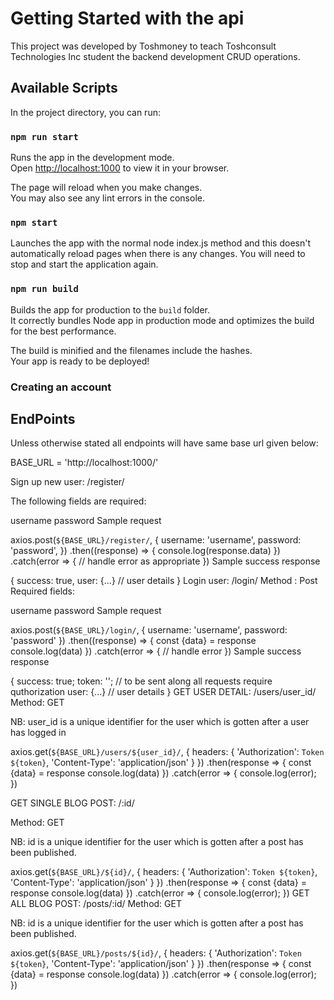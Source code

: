 # Getting Started with the api

This project was developed by Toshmoney to teach Toshconsult Technologies Inc student the backend development CRUD operations.

## Available Scripts

In the project directory, you can run:

### `npm run start`

Runs the app in the development mode.\
Open [http://localhost:1000](http://localhost:1000) to view it in your browser.

The page will reload when you make changes.\
You may also see any lint errors in the console.

### `npm start`

Launches the app with the normal node index.js method and this doesn't automatically reload pages when there is any changes. You will need to stop and start the application again.

### `npm run build`

Builds the app for production to the `build` folder.\
It correctly bundles Node app in production mode and optimizes the build for the best performance.

The build is minified and the filenames include the hashes.\
Your app is ready to be deployed!

### Creating an account
<h2>EndPoints </h2>

Unless otherwise stated all endpoints will have same base url given below:

BASE_URL = 'http://localhost:1000/'

Sign up new user: /register/

The following fields are required:

username
password
Sample request

axios.post(`${BASE_URL}/register/`, {
    username: 'username',
    password: 'password',
})
.then((response) => {
    console.log(response.data)
})
.catch(error => {
    // handle error as appropriate
})
Sample success response

{
    success: true,
    user: {…} // user details
}
Login user: /login/
Method : Post Required fields:

username
password
Sample request

axios.post(`${BASE_URL}/login/`, {
    username: 'username',
    password: 'password'
})
.then((response) => {
    const {data} = response
    console.log(data)
})
.catch(error => {
    // handle error
})
Sample success response

{
    success: true;
    token: ''; // to be sent along all requests require quthorization
    user: {...} // user details
}
GET USER DETAIL: /users/user_id/
Method: GET

NB: user_id is a unique identifier for the user which is gotten after a user has logged in

axios.get(`${BASE_URL}/users/${user_id}/`, {
    headers: {
        'Authorization': `Token ${token}`,
        'Content-Type': 'application/json'
    }
    })
    .then(response => {
    const {data} = response
    console.log(data)
    })
    .catch(error => {
    console.log(error);
})

GET SINGLE BLOG POST: /:id/

Method: GET

NB: id is a unique identifier for the user which is gotten after a post has been published.

axios.get(`${BASE_URL}/${id}/`, {
    headers: {
        'Authorization': `Token ${token}`,
        'Content-Type': 'application/json'
    }
    })
    .then(response => {
    const {data} = response
    console.log(data)
    })
    .catch(error => {
    console.log(error);
})
GET ALL BLOG POST: /posts/:id/
Method: GET

NB: id is a unique identifier for the user which is gotten after a post has been published.

axios.get(`${BASE_URL}/posts/${id}/`, {
    headers: {
        'Authorization': `Token ${token}`,
        'Content-Type': 'application/json'
    }
    })
    .then(response => {
    const {data} = response
    console.log(data)
    })
    .catch(error => {
    console.log(error);
})



